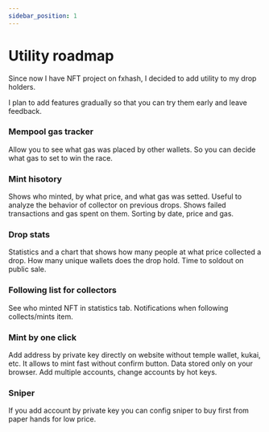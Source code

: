 ```yaml
---
sidebar_position: 1
---
```


# Utility roadmap
Since now I have NFT project on fxhash, I decided to add utility to my drop holders.

I plan to add features gradually so that you can try them early and leave feedback.

### Mempool gas tracker
Allow you to see what gas was placed by other wallets. So you can decide what gas to set to win the race.

### Mint hisotory
Shows who minted, by what price, and what gas was setted. Useful to analyze the behavior of collector on previous drops. Shows failed transactions and gas spent on them. Sorting by date, price and gas.

### Drop stats
Statistics and a chart that shows how many people at what price collected a drop. How many unique wallets does the drop hold. Time to soldout on public sale.

### Following list for collectors
See who minted NFT in statistics tab. Notifications when following collects/mints item.

### Mint by one click
Add address by private key directly on website without temple wallet, kukai, etc. It allows to mint fast without confirm button. Data stored only on your browser. Add multiple accounts, change accounts by hot keys.

### Sniper
If you add account by private key you can config sniper to buy first from paper hands for low price.
